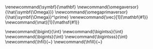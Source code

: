 \renewcommand{\symbf}{\mathbf}
\newcommand{\omegaversor}{\hat{\symbf{\Omega}}}
\newcommand{\omegaprimaversor}{\hat{\symbf{\Omega}}^\prime}
\renewcommand{\vec}[1]{\mathbf{#1}}
\newcommand{\mat}[1]{\mathsf{#1}}

\newcommand{\bigint}{\int}
\newcommand{\bigintss}{\int}
\newcommand{\bigints}{\int}
\newcommand{\bigintsss}{\int}
\newcommand{\hfil}{~}
\newcommand{\hfill}{~}

